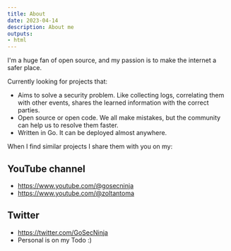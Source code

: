 ```yaml
---
title: About
date: 2023-04-14
description: About me
outputs:
- html
---
```


I'm a huge fan of open source, and my passion is to make the internet a safer place.

Currently looking for projects that:

- Aims to solve a security problem. Like collecting logs, correlating them with other events, shares the learned information with the correct parties.
- Open source or open code. We all make mistakes, but the community can help us to resolve them faster.
- Written in Go. It can be deployed almost anywhere.

When I find similar projects I share them with you on my:

## YouTube channel 
- https://www.youtube.com/@gosecninja
- https://www.youtube.com/@zoltantoma

## Twitter 
- https://twitter.com/GoSecNinja
- Personal is on my Todo :)
